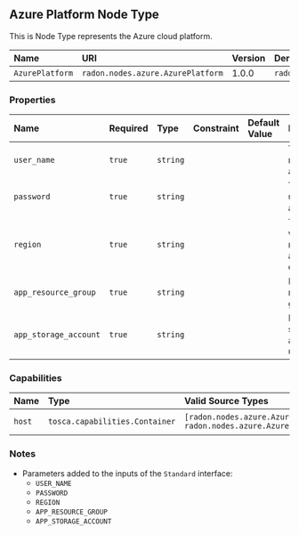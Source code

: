 ## Azure Platform Node Type

This is Node Type represents the Azure cloud platform.

| Name | URI | Version | Derived From |
|:---- |:--- |:------- |:------------ |
| `AzurePlatform` | `radon.nodes.azure.AzurePlatform` | 1.0.0 | `radon.nodes.abstract.CloudPlatform` |

### Properties

| Name | Required | Type | Constraint | Default Value | Description |
|:---- |:-------- |:---- |:---------- |:------------- |:----------- |
|`user_name`| `true` | `string` |   |   | The user name used for authentication. |
|`password`|`true`|`string`| | | The password used for authentication. |
|`region`|`true`|`string`| | | The region in which resources are/will be deployed. |
|`app_resource_group`| `true` | `string` |   |   | Name of resource group. |
|`app_storage_account`| `true` | `string` |   |   | Name of storage account to use. |

### Capabilities

| Name | Type | Valid Source Types | Occurrences |
|:---- |:---- |:------------------ |:----------- |
|`host`|`tosca.capabilities.Container`| `[radon.nodes.azure.AzureFunction, radon.nodes.azure.AzureResource]`| [0, UNBOUNDED]|

### Notes

* Parameters added to the inputs of the `Standard` interface:
    * `USER_NAME`
    * `PASSWORD`
    * `REGION`
    * `APP_RESOURCE_GROUP`
    * `APP_STORAGE_ACCOUNT`
